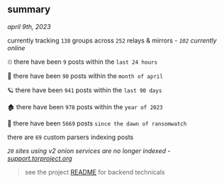 
## summary
_april 9th, 2023_

currently tracking `138` groups across `252` relays & mirrors - _`102` currently online_

⏲ there have been `9` posts within the `last 24 hours`

🦈 there have been `90` posts within the `month of april`

🪐 there have been `941` posts within the `last 90 days`

🏚 there have been `978` posts within the `year of 2023`

🦕 there have been `5669` posts `since the dawn of ransomwatch`

there are `69` custom parsers indexing posts

_`20` sites using v2 onion services are no longer indexed - [support.torproject.org](https://support.torproject.org/onionservices/v2-deprecation/)_

> see the project [README](https://github.com/joshhighet/ransomwatch#ransomwatch--) for backend technicals

